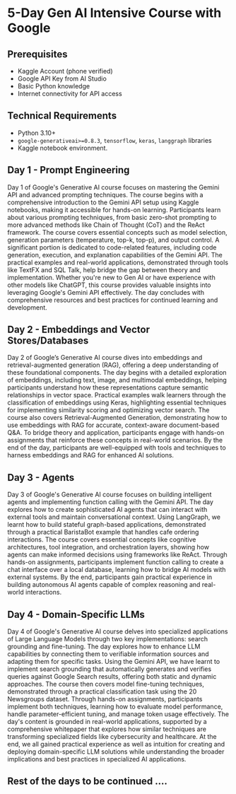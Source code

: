 # 5-Day Gen AI Intensive Course with Google

## Prerequisites

- Kaggle Account (phone verified)
- Google API Key from AI Studio
- Basic Python knowledge
- Internet connectivity for API access

## Technical Requirements

- Python 3.10+
- `google-generativeai>=0.8.3`, `tensorflow`, `keras`, `langgraph` libraries
- Kaggle notebook environment.

## Day 1 - Prompt Engineering

Day 1 of Google's Generative AI course focuses on mastering the Gemini API and advanced prompting techniques. The course begins with a comprehensive introduction to the Gemini API setup using Kaggle notebooks, making it accessible for hands-on learning. Participants learn about various prompting techniques, from basic zero-shot prompting to more advanced methods like Chain of Thought (CoT) and the ReAct framework. The course covers essential concepts such as model selection, generation parameters (temperature, top-k, top-p), and output control. A significant portion is dedicated to code-related features, including code generation, execution, and explanation capabilities of the Gemini API. The practical examples and real-world applications, demonstrated through tools like TextFX and SQL Talk, help bridge the gap between theory and implementation. Whether you're new to Gen AI or have experience with other models like ChatGPT, this course provides valuable insights into leveraging Google's Gemini API effectively. The day concludes with comprehensive resources and best practices for continued learning and development.

## Day 2 - Embeddings and Vector Stores/Databases

Day 2 of Google’s Generative AI course dives into embeddings and retrieval-augmented generation (RAG), offering a deep understanding of these foundational components. The day begins with a detailed exploration of embeddings, including text, image, and multimodal embeddings, helping participants understand how these representations capture semantic relationships in vector space. Practical examples walk learners through the classification of embeddings using Keras, highlighting essential techniques for implementing similarity scoring and optimizing vector search. The course also covers Retrieval-Augmented Generation, demonstrating how to use embeddings with RAG for accurate, context-aware document-based Q&A. To bridge theory and application, participants engage with hands-on assignments that reinforce these concepts in real-world scenarios. By the end of the day, participants are well-equipped with tools and techniques to harness embeddings and RAG for enhanced AI solutions.

## Day 3 - Agents

Day 3 of Google's Generative AI course focuses on building intelligent agents and implementing function calling with the Gemini API. The day explores how to create sophisticated AI agents that can interact with external tools and maintain conversational context. Using LangGraph, we learnt how to build stateful graph-based applications, demonstrated through a practical BaristaBot example that handles cafe ordering interactions. The course covers essential concepts like cognitive architectures, tool integration, and orchestration layers, showing how agents can make informed decisions using frameworks like ReAct. Through hands-on assignments, participants implement function calling to create a chat interface over a local database, learning how to bridge AI models with external systems. By the end, participants gain practical experience in building autonomous AI agents capable of complex reasoning and real-world interactions.

## Day 4 - Domain-Specific LLMs

Day 4 of Google's Generative AI course delves into specialized applications of Large Language Models through two key implementations: search grounding and fine-tuning. The day explores how to enhance LLM capabilities by connecting them to verifiable information sources and adapting them for specific tasks. Using the Gemini API, we have learnt to implement search grounding that automatically generates and verifies queries against Google Search results, offering both static and dynamic approaches. The course then covers model fine-tuning techniques, demonstrated through a practical classification task using the 20 Newsgroups dataset. Through hands-on assignments, participants implement both techniques, learning how to evaluate model performance, handle parameter-efficient tuning, and manage token usage effectively. The day's content is grounded in real-world applications, supported by a comprehensive whitepaper that explores how similar techniques are transforming specialized fields like cybersecurity and healthcare. At the end, we all gained practical experience as well as intuition for creating and deploying domain-specific LLM solutions while understanding the broader implications and best practices in specialized AI applications.

## Rest of the days to be continued ....
